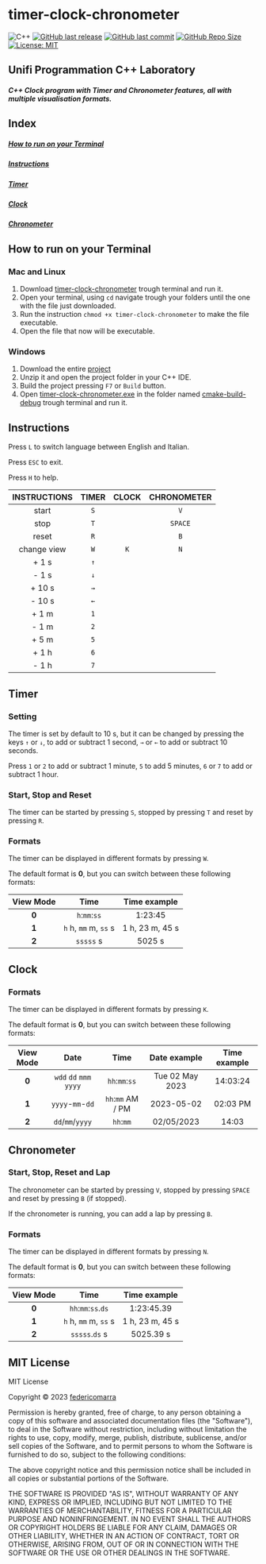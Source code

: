 # timer-clock-chronometer

![C++](https://img.shields.io/badge/-c++-black?logo=c%2B%2B&)
[![GitHub last release](https://img.shields.io/github/v/release/federicomarra/timer-clock-chronometer)](https://github.com/federicomarra/timer-clock-chronometer/releases)
[![GitHub last commit](https://img.shields.io/github/last-commit/federicomarra/timer-clock-chronometer)](https://github.com/federicomarra/timer-clock-chronometer/commits/master)
[![GitHub Repo Size](https://img.shields.io/github/repo-size/federicomarra/timer-clock-chronometer)](https://github.com/federicomarra/timer-clock-chronometer/tree/master)
[![License: MIT](https://img.shields.io/github/license/federicomarra/timer-clock-chronometer?color=3da639)](https://opensource.org/licenses/MIT)

## Unifi Programmation C++ Laboratory
##### C++ Clock program with Timer and Chronometer features, all with multiple visualisation formats.
## Index
##### [How to run on your Terminal](#how-to-run-on-your-terminal-1)
##### [Instructions](#instructions-1)
##### [Timer](#timer-1)
##### [Clock](#clock-1)
##### [Chronometer](#chronometer-1)

## How to run on your Terminal

### Mac and Linux
1. Download [timer-clock-chronometer](cmake-build-debug%2Ftimer-clock-chronometer) trough terminal and run it.
2. Open your terminal, using `cd` navigate trough your folders until the one with the file just downloaded.
3. Run the instruction `chmod +x timer-clock-chronometer` to make the file executable.
4. Open the file that now will be executable.

### Windows
1. Download the entire [project](https://github.com/federicomarra/timer-clock-chronometer/archive/refs/heads/master.zip)
2. Unzip it and open the project folder in your C++ IDE.
3. Build the project pressing `F7` or `Build` button.
4. Open [timer-clock-chronometer.exe](cmake-build-debug%2Ftimer-clock-chronometer.exe) in the folder named [cmake-build-debug](cmake-build-debug) trough terminal and run it.

## Instructions

Press `L` to switch language between English and Italian.

Press `ESC` to exit.

Press `H` to help.

| INSTRUCTIONS | TIMER | CLOCK | CHRONOMETER |
|:------------:|:-----:|:-----:|:-----------:|
|    start     |  `S`  |       |     `V`     |
|     stop     |  `T`  |       |   `SPACE`   |
|    reset     |  `R`  |       |     `B`     |
| change view  |  `W`  |  `K`  |     `N`     |
|    +  1 s    |  `↑`  |       |             |
|    -  1 s    |  `↓`  |       |             |
|    + 10 s    |  `→`  |       |             |
|    - 10 s    |  `←`  |       |             |
|    +  1 m    |  `1`  |       |             |
|    -  1 m    |  `2`  |       |             |
|    +  5 m    |  `5`  |       |             |
|    +  1 h    |  `6`  |       |             |
|    -  1 h    |  `7`  |       |             |

## Timer

### Setting

The timer is set by default to 10 s, but it can be changed by pressing the keys `↑` or `↓`, to add or subtract 1 second, `→` or `←` to add or subtract 10 seconds.

Press `1` or `2` to add or subtract 1 minute, `5` to add 5 minutes,  `6` or `7` to add or subtract 1 hour.
 
### Start, Stop and Reset

The timer can be started by pressing `S`, stopped by pressing `T` and reset by pressing `R`.

### Formats

The timer can be displayed in different formats by pressing `W`.

The default format is **0**, but you can switch between these following formats:

| View Mode |         Time          |  Time example   |
|:---------:|:---------------------:|:---------------:|
|   **0**   |     `h`:`mm`:`ss`     |     1:23:45     |
|   **1**   | `h` h, `mm` m, `ss` s | 1 h, 23 m, 45 s |
|   **2**   |       `sssss` s       |     5025 s      |

## Clock

### Formats

The timer can be displayed in different formats by pressing `K`.

The default format is **0**, but you can switch between these following formats:

| View Mode |          Date           |       Time        |  Date example   | Time example |
|:---------:|:-----------------------:|:-----------------:|:---------------:|:------------:|
|   **0**   | `wdd` `dd` `mmm` `yyyy` |  `hh`:`mm`:`ss`   | Tue 02 May 2023 |   14:03:24   |
|   **1**   |    `yyyy`-`mm`-`dd`     | `hh`:`mm` AM / PM |   2023-05-02    |   02:03 PM   |
|   **2**   |    `dd`/`mm`/`yyyy`     |     `hh`:`mm`     |   02/05/2023    |    14:03     |

## Chronometer

### Start, Stop, Reset and Lap

The chronometer can be started by pressing `V`, stopped by pressing `SPACE` and reset by pressing `B` (if stopped).

If the chronometer is running, you can add a lap by pressing `B`.

### Formats

The timer can be displayed in different formats by pressing `N`.

The default format is **0**, but you can switch between these following formats:

| View Mode |         Time          |  Time example   |
|:---------:|:---------------------:|:---------------:|
|   **0**   |  `hh`:`mm`:`ss`.`ds`  |   1:23:45.39    |
|   **1**   | `h` h, `mm` m, `ss` s | 1 h, 23 m, 45 s |
|   **2**   |    `sssss`.`ds` s     |    5025.39 s    |

## MIT License

MIT License

Copyright © 2023 [federicomarra](https://github.com/federicomarra)

Permission is hereby granted, free of charge, to any person obtaining a copy
of this software and associated documentation files (the "Software"), to deal
in the Software without restriction, including without limitation the rights
to use, copy, modify, merge, publish, distribute, sublicense, and/or sell
copies of the Software, and to permit persons to whom the Software is
furnished to do so, subject to the following conditions:

The above copyright notice and this permission notice shall be included in all
copies or substantial portions of the Software.

THE SOFTWARE IS PROVIDED "AS IS", WITHOUT WARRANTY OF ANY KIND, EXPRESS OR
IMPLIED, INCLUDING BUT NOT LIMITED TO THE WARRANTIES OF MERCHANTABILITY,
FITNESS FOR A PARTICULAR PURPOSE AND NONINFRINGEMENT. IN NO EVENT SHALL THE
AUTHORS OR COPYRIGHT HOLDERS BE LIABLE FOR ANY CLAIM, DAMAGES OR OTHER
LIABILITY, WHETHER IN AN ACTION OF CONTRACT, TORT OR OTHERWISE, ARISING FROM,
OUT OF OR IN CONNECTION WITH THE SOFTWARE OR THE USE OR OTHER DEALINGS IN THE
SOFTWARE.